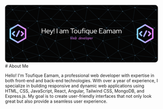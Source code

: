 <img src="https://github.com/Toufique18/Toufique18/blob/main/images/github-header-image.png" alt="">
# About Me

Hello! I'm Toufique Eamam, a professional web developer with expertise in both front-end and back-end technologies. With over a year of experience, I specialize in building responsive and dynamic web applications using HTML, CSS, JavaScript, React, Angular, Tailwind CSS, MongoDB, and Express.js. My goal is to create user-friendly interfaces that not only look great but also provide a seamless user experience.
